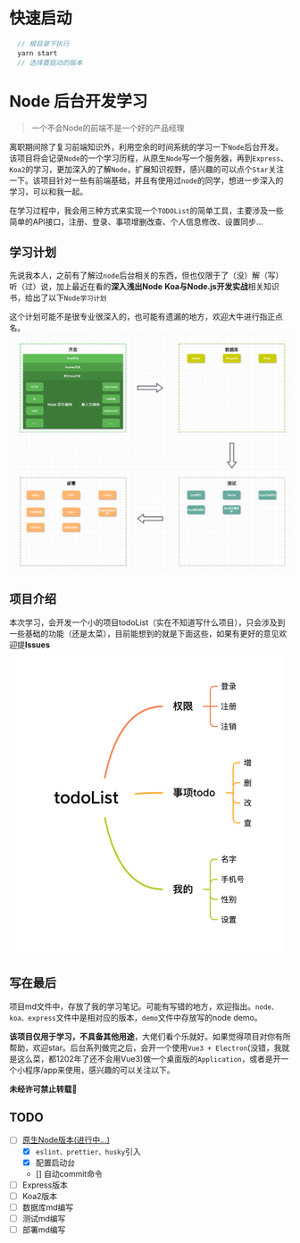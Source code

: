 # 快速启动
```js
  // 根目录下执行
  yarn start
  // 选择要启动的版本
```
# Node 后台开发学习
> 一个不会Node的前端不是一个好的产品经理


离职期间除了复习前端知识外，利用空余的时间系统的学习一下`Node`后台开发。该项目将会记录`Node`的一个学习历程，从原生`Node`写一个服务器，再到`Express`、`Koa2`的学习，更加深入的了解`Node`，扩展知识视野，感兴趣的可以点个`Star`关注一下。该项目针对一些有前端基础，并且有使用过`node`的同学，想进一步深入的学习，可以和我一起。

在学习过程中，我会用三种方式来实现一个`TODOList`的简单工具，主要涉及一些简单的API接口，注册、登录、事项增删改查、个人信息修改、设置同步...

## 学习计划
先说我本人，之前有了解过`node`后台相关的东西，但也仅限于了（没）解（写）听（过）说，加上最近在看的**深入浅出Node** **Koa与Node.js开发实战**相关知识书，给出了以下`Node学习计划`

这个计划可能不是很专业很深入的，也可能有遗漏的地方，欢迎大牛进行指正点名。
![node学习计划](./md/static/node学习计划.png)

## 项目介绍
本次学习，会开发一个小的项目todoList（实在不知道写什么项目），只会涉及到一些基础的功能（还是太菜），目前能想到的就是下面这些，如果有更好的意见欢迎提**Issues**
![接口功能](./md/static/todoList.png)


## 写在最后
项目md文件中，存放了我的学习笔记。可能有写错的地方，欢迎指出。`node、koa、express`文件中是相对应的版本，`demo`文件中存放写的node demo。

**该项目仅用于学习，不具备其他用途**，大佬们看个乐就好。如果觉得项目对你有所帮助，欢迎star。后台系列做完之后，会开一个使用`Vue3 + Electron`(没错，我就是这么菜，都1202年了还不会用Vue3)做一个桌面版的`Application`，或者是开一个小程序/app来使用，感兴趣的可以关注以下。

**未经许可禁止转载💌**
## TODO
- [ ] [原生Node版本(进行中...)](https://github.com/gebilaofan/todoList-nodeServer/blob/main/md/node.md)
  - [x] `eslint、prettier、husky`引入
  - [x] 配置启动台
  - [] 自动commit命令
- [ ] Express版本
- [ ] Koa2版本
- [ ] 数据库md编写
- [ ] 测试md编写
- [ ] 部署md编写
